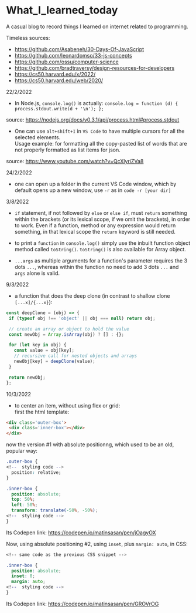 # What_I_learned_today
A  casual blog to record things I learned on internet related to programming.


Timeless sources:   
- https://github.com/Asabeneh/30-Days-Of-JavaScript   
- https://github.com/leonardomso/33-js-concepts   
- https://github.com/ossu/computer-science   
- https://github.com/bradtraversy/design-resources-for-developers
- https://cs50.harvard.edu/x/2022/
- https://cs50.harvard.edu/web/2020/


 22/2/2022

- In Node.js, `console.log()` is actually:
 `console.log = function (d) {
  process.stdout.write(d + '\n');
};`

source: https://nodejs.org/docs/v0.3.1/api/process.html#process.stdout

- One can use `alt+shift+I` in `VS Code` to have multiple cursors for all the selected elements.  
Usage example: for formatting all the copy-pasted list of words that are not properly formatted as list items for json.

source: https://www.youtube.com/watch?v=QcXlyriZVa8


24/2/2022

- one can open up a folder in the current VS Code window, which by default opens up a new window, use `-r` as in `code -r [your dir]`   


3/8/2022   
- `if` statement, if not followed by `else` or `else if`, must `return` something within the brackets (or its lexical scope, if we omit the brackets), in order to work. Even if a function, method or any expression would return something, in that lexical scope the `return` keyword is still needed.    
   
- to print a `function` in `console.log()` simply use the inbuilt function object method called `toString()`. `toString()` is also available for Array object.   
   
- `...args` as multiple arguments for a function's parameter requires the 3 dots `...`, whereas within the function no need to add 3 dots `...` and `args` alone is valid.
  
    
   
9/3/2022    
- a function that does the deep clone (in contrast to shallow clone `[...x]/{...x}`):   
 ```js
const deepClone = (obj) => {
  if (typeof obj !== 'object' || obj === null) return obj;

  // create an array or object to hold the value
  const newObj = Array.isArray(obj) ? [] : {};

  for (let key in obj) {
    const value = obj[key];
    // recursive call for nested objects and arrays
    newObj[key] = deepClone(value);
  }

  return newObj;
};   
```
   
   
10/3/2022   
- to center an item, without using flex or grid:   
first the html template:   
```html
<div class='outer-box'>
 <div class='inner-box'></div>
</div>
```   
now the version #1 with absolute positionng, which used to be an old, popular way:   
```css
.outer-box {
<!--  styling code -->
  position: relative;
}

.inner-box {
  position: absolute;
  top: 50%;
  left: 50%;
  transform: translate(-50%, -50%);
<!--  styling code -->
}
```   
Its Codepen link: https://codepen.io/matinsasan/pen/jOagyOX   

Now, using absolute positioning #2, using `inset`, plus `margin: auto`, in CSS:   

```css
<!-- same code as the previous CSS snippet -->

.inner-box {
  position: absolute;
  inset: 0;
  margin: auto;
<!--  styling code -->
}

```   
Its Codepen link: https://codepen.io/matinsasan/pen/GROVrOG
